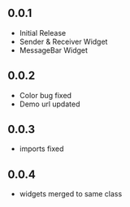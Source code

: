 ## 0.0.1

* Initial Release
* Sender & Receiver Widget
* MessageBar Widget

## 0.0.2

* Color bug fixed
* Demo url updated

## 0.0.3

* imports fixed

## 0.0.4

* widgets merged to same class